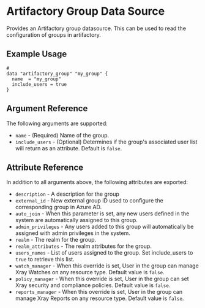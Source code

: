 # Artifactory Group Data Source

Provides an Artifactory group datasource. This can be used to read the configuration of groups in artifactory.

## Example Usage

```hcl
#
data "artifactory_group" "my_group" {
  name  = "my_group"
  include_users = true
}
```

## Argument Reference

The following arguments are supported:

* `name` - (Required) Name of the group.
* `include_users` - (Optional) Determines if the group's associated user list will return as an attribute. Default is `false`.

## Attribute Reference

In addition to all arguments above, the following attributes are exported:

* `description`         - A description for the group
* `external_id`         - New external group ID used to configure the corresponding group in Azure AD.
* `auto_join`           - When this parameter is set, any new users defined in the system are automatically assigned to this group.
* `admin_privileges`    - Any users added to this group will automatically be assigned with admin privileges in the system.
* `realm`               - The realm for the group.
* `realm_attributes`    - The realm attributes for the group.
* `users_names`         - List of users assigned to the group. Set include_users to `true` to retrieve this list.
* `watch_manager`       - When this override is set, User in the group can manage Xray Watches on any resource type. Default value is `false`.
* `policy_manager`      - When this override is set, User in the group can set Xray security and compliance policies. Default value is `false`.
* `reports_manager`     - When this override is set, User in the group can manage Xray Reports on any resource type. Default value is `false`.
